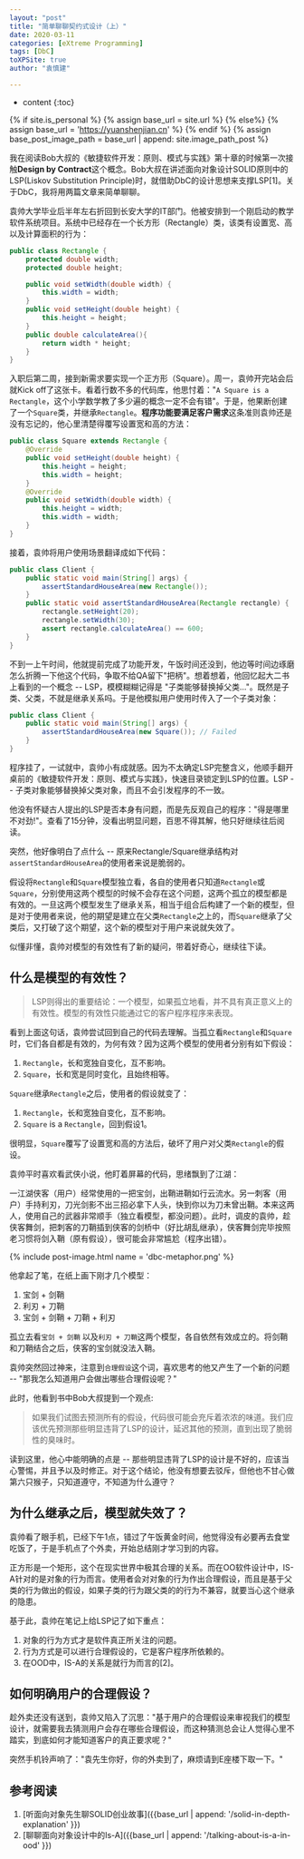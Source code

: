 ```yaml
---
layout: "post"
title: "简单聊聊契约式设计（上）"
date: 2020-03-11
categories: [eXtreme Programming]
tags: [DbC]
toXPSite: true
author: "袁慎建"

---
```


* content
{:toc}


{% if site.is_personal %}
{% assign base_url = site.url %}
{% else%}
{% assign base_url = 'https://yuanshenjian.cn' %}
{% endif %}
{% assign base_post_image_path = base_url | append: site.image_path_post %}

<!--brief-->
我在阅读Bob大叔的《敏捷软件开发：原则、模式与实践》第十章的时候第一次接触**Design by Contract**这个概念。Bob大叔在讲述面向对象设计SOLID原则中的LSP(Liskov Substitution Principle)时，就借助DbC的设计思想来支撑LSP[1]。关于DbC，我将用两篇文章来简单聊聊。
<!--brief-->

袁帅大学毕业后半年左右折回到长安大学的IT部门。他被安排到一个刚启动的教学软件系统项目。系统中已经存在一个长方形（Rectangle）类，该类有设置宽、高以及计算面积的行为：


```java
public class Rectangle {
    protected double width;
    protected double height;

    public void setWidth(double width) {
        this.width = width;
    }
    public void setHeight(double height) {
        this.height = height;
    }
    public double calculateArea(){
        return width * height;
    }
}
```

入职后第二周，接到新需求要实现一个正方形（Square）。周一，袁帅开完站会后就Kick off了这张卡。看着行数不多的代码库，他思忖着："`A Square is a Rectangle`，这个小学数学教了多少遍的概念一定不会有错"。于是，他果断创建了一个`Square`类，并继承`Rectangle`。**程序功能要满足客户需求**这条准则袁帅还是没有忘记的，他心里清楚得覆写设置宽和高的方法：

```java
public class Square extends Rectangle {
    @Override
    public void setHeight(double height) {
        this.height = height;
        this.width = height;
    }
    @Override
    public void setWidth(double width) {
        this.height = width;
        this.width = width;
    }
}
```

接着，袁帅将用户使用场景翻译成如下代码：

```java
public class Client {
    public static void main(String[] args) {
        assertStandardHouseArea(new Rectangle());
    }
    public static void assertStandardHouseArea(Rectangle rectangle) {
        rectangle.setHeight(20);
        rectangle.setWidth(30);
        assert rectangle.calculateArea() == 600;
    }
}
```

不到一上午时间，他就提前完成了功能开发，午饭时间还没到，他边等时间边琢磨怎么折腾一下他这个代码，争取不给QA留下"把柄"。想着想着，他回忆起大二书上看到的一个概念 -- LSP，模模糊糊记得是 "子类能够替换掉父类..."。既然是子类、父类，不就是继承关系吗。于是他模拟用户使用时传入了一个子类对象：

```java
public class Client {
    public static void main(String[] args) {
        assertStandardHouseArea(new Square()); // Failed
    }
}
```

程序挂了，一试就中，袁帅小有成就感。因为不太确定LSP完整含义，他顺手翻开桌前的《敏捷软件开发：原则、模式与实践》，快速目录锁定到LSP的位置。LSP -- 子类对象能够替换掉父类对象，而且不会引发程序的不一致。

他没有怀疑古人提出的LSP是否本身有问题，而是先反观自己的程序："得是哪里不对劲!"。查看了15分钟，没看出明显问题，百思不得其解，他只好继续往后阅读。

突然，他好像明白了点什么 -- 原来Rectangle/Square继承结构对`assertStandardHouseArea`的使用者来说是脆弱的。

假设将`Rectangle`和`Square`模型独立看，各自的使用者只知道`Rectangle`或`Square`，分别使用这两个模型的时候不会存在这个问题，这两个孤立的模型都是有效的。一旦这两个模型发生了继承关系，相当于组合后构建了一个新的模型，但是对于使用者来说，他的期望是建立在父类`Rectangle`之上的，而`Square`继承了父类后，又打破了这个期望，这个新的模型对于用户来说就失效了。

似懂非懂，袁帅对模型的有效性有了新的疑问，带着好奇心，继续往下读。


## 什么是模型的有效性？
> LSP则得出的重要结论：一个模型，如果孤立地看，并不具有真正意义上的有效性。模型的有效性只能通过它的客户程序程序来表现。

看到上面这句话，袁帅尝试回到自己的代码去理解。当孤立看`Rectangle`和`Square`时，它们各自都是有效的，为何有效？因为这两个模型的使用者分别有如下假设：

1. `Rectangle`，长和宽独自变化，互不影响。
2. `Square`，长和宽是同时变化，且始终相等。

`Square`继承`Rectangle`之后，使用者的假设就变了：

1. `Rectangle`，长和宽独自变化，互不影响。
2. `Square` is a `Rectangle`，回到假设1。

很明显，`Square`覆写了设置宽和高的方法后，破坏了用户对父类`Rectangle`的假设。

袁帅平时喜欢看武侠小说，他盯着屏幕的代码，思绪飘到了江湖：

一江湖侠客（用户）经常使用的一把宝剑，出鞘进鞘如行云流水。另一刺客（用户）手持利刃，刀光剑影不出三招必拿下人头，快到你以为刀未曾出鞘。本来这两人，使用自己的武器非常顺手（独立看模型，都没问题）。此时，调皮的袁帅，趁侠客舞剑，把刺客的刀鞘插到侠客的剑桥中（好比胡乱继承），侠客舞剑完毕按照老习惯将剑入鞘（原有假设），很可能会非常尴尬（程序出错）。

{% include post-image.html name = 'dbc-metaphor.png' %}

他拿起了笔，在纸上画下刚才几个模型：

1. 宝剑 + 剑鞘
2. 利刃 + 刀鞘
3. 宝剑 + 剑鞘 + 刀鞘 + 利刃

孤立去看`宝剑 + 剑鞘` 以及`利刃 + 刀鞘`这两个模型，各自依然有效成立的。将剑鞘和刀鞘结合之后，侠客的宝剑就没法入鞘。


袁帅突然回过神来，注意到`合理假设`这个词，喜欢思考的他又产生了一个新的问题 -- "那我怎么知道用户会做出哪些合理假设呢？" 

此时，他看到书中Bob大叔提到一个观点:

> 如果我们试图去预测所有的假设，代码很可能会充斥着浓浓的味道。我们应该优先预测那些明显违背了LSP的设计，延迟其他的预测，直到出现了脆弱性的臭味时。


读到这里，他心中能明确的点是 -- 那些明显违背了LSP的设计是不好的，应该当心警惕，并且予以及时修正。对于这个结论，他没有想要去驳斥，但他也不甘心做第六只猴子，只知道遵守，不知道为什么遵守？


## 为什么继承之后，模型就失效了？
袁帅看了眼手机，已经下午1点，错过了午饭黄金时间，他觉得没有必要再去食堂吃饭了，于是手机点了个外卖，开始总结刚才学习到的内容。

正方形是一个矩形，这个在现实世界中极其合理的关系。而在OO软件设计中，IS-A针对的是对象的行为而言。使用者会对对象的行为作出合理假设，而且是基于父类的行为做出的假设，如果子类的行为跟父类的的行为不兼容，就要当心这个继承的隐患。

基于此，袁帅在笔记上给LSP记了如下重点：

1. 对象的行为方式才是软件真正所关注的问题。
2. 行为方式是可以进行合理假设的，它是客户程序所依赖的。
3. 在OOD中，IS-A的关系是就行为而言的[2]。



## 如何明确用户的合理假设？
趁外卖还没有送到，袁帅又陷入了沉思："基于用户的合理假设来审视我们的模型设计，就需要我去猜测用户会存在哪些合理假设，而这种猜测总会让人觉得心里不踏实，到底如何才能知道客户的真正要求呢？"

突然手机铃声响了："袁先生你好，你的外卖到了，麻烦请到E座楼下取一下。" 




## 参考阅读

1. [听面向对象先生聊SOLID创业故事]({{base_url | append: '/solid-in-depth-explanation' }})
2. [聊聊面向对象设计中的Is-A]({{base_url | append: '/talking-about-is-a-in-ood' }})

